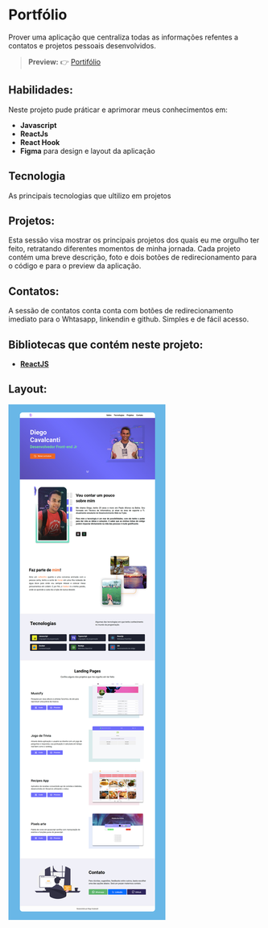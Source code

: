 # Portfólio

Prover uma aplicação que centraliza todas as informações refentes a contatos e projetos pessoais desenvolvidos. 


> **Preview:**
> 👉 [Portifólio](https://diegocti.vercel.app/)

## Habilidades: 

Neste projeto pude práticar e aprimorar meus conhecimentos em:

- **Javascript**
- **ReactJs** 
- **React Hook**
- **Figma** para design e layout da aplicação

## Tecnologia

As principais tecnologias que ultilizo em projetos

## Projetos:

Esta sessão visa mostrar os principais projetos dos quais eu me orgulho ter feito, retratando diferentes momentos de minha jornada. Cada projeto contém uma breve descrição, foto e dois botões de redirecionamento para o código e para o preview da aplicação.

## Contatos:

A sessão de contatos conta conta com botões de redirecionamento imediato para o Whtasapp, linkendin e github. Simples e de fácil acesso.


## Bibliotecas que contém neste projeto:
* **[ReactJS](https://pt-br.reactjs.org/)**

## Layout:

![](./src/assets/layout.jpg)
